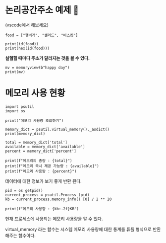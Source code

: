 # 논리공간주소 예제 💎

(vscode에서 해보세요)

    food = ["햄버거", "샐러드", "비스킷"]

    print(id(food))
    print(hex(id(food)))

**실헬힐 때마다 주소가 달라지는 것을 볼 수 있다.**

    mv = memoryview(b"happy day")
    print(mv)


# 메모리 사용 현황 

    import psutil
    import os

    print("메모리 사용량 조회하기")

    memory_dict = psutil.virtual_memory()._asdict()
    print(memory_dict)

    total = memory_dict['total']
    available = memory_dict['available']
    percent = memory_dict['percent']

    print(f"메모리의 총량 : {total}")
    print(f"메모리 즉시 제공 가능량 : {available}")
    print(f"메모리 사용량 : {percent}")

데이터에 대한 정보가 보기 좋게 반환 된다.  

    pid = os getpid()
    current_process = psutil.Process (pid)
    kb = current_process.memory_info() [0] / 2 ** 20

    print(f"메모리 사용향 : {kb:.2f}KB")

현재 프로세스에 사용되는 메모리 사용량을 알 수 있다.


virtual_memory 라는 함수는 시스템 메모리 사용량에 대한 통계를 튜플 형식으로 반환해주는 함수이다.